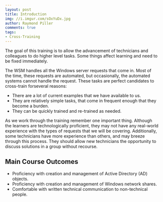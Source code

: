 ```yaml
---
layout: post
title: Introduction
img: //i.imgur.com/sOxYuDx.jpg
author: Raymond Piller
comments: true
tags:
- Cross-Training
---
```

The goal of this training is to allow the advancement of technicians and colleagues to do higher level tasks.
Some things affect learning and need to be fixed immediately.

The WSM handles all the Windows server requests that come in.
Most of the time, these requests are automated, but occasionally, the automated systems cannot handle the request.
These tasks are perfect candidates to cross-train forseveral reasons:

- There are a lot of current examples that we have available to us.
- They are relatively simple tasks, that come in frequent enough that they become a burden.
- They can be quickly trained and re-trained as needed.

As we work through the training remember one important thing.
Although the learners are technologically proficient, they may not have any real-world experience with the types of requests that we will be covering.
Additionally, some technicians have more experience than others, and may breeze through this process.
They should allow new technicians the opportunity to discuss solutions in a group without recourse.

## Main Course Outcomes

- Proficiency with creation and management of Active Directory (AD) objects.
- Proficiency with creation and management of Windows network shares.
- Comfortable with written technical communication to non-technical people.
